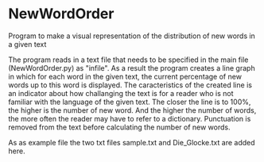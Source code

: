 # NewWordOrder
 Program to make a visual representation of the distribution of new words in a given text
 
 The program reads in a text file that needs to be specified in the main file (NewWordOrder.py) as "infile".
 As a result the program creates a line graph in which for each word in the given text, the current percentage of new words up to this word is displayed.
 The caracteristics of the created line is an indicator about how challanging the text is for a reader who is not familiar with the language of the given text. The closer the line is to 100%, the higher is the number of new word. And the higher the number of words, the more often the reader may have to refer to a dictionary.
 Punctuation is removed from the text before calculating the number of new words.
 
 As as example file the two txt files sample.txt and Die_Glocke.txt are added here.
